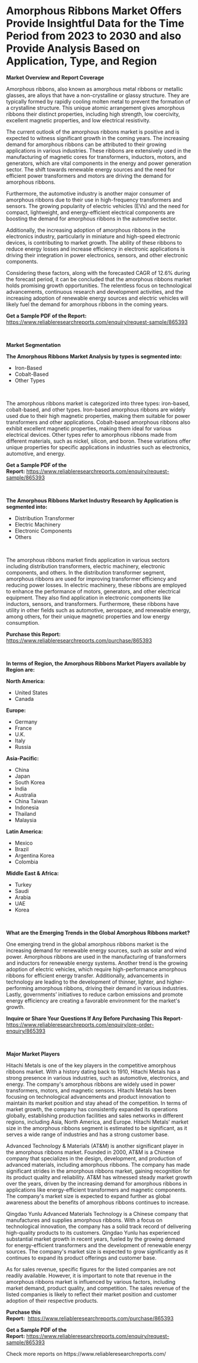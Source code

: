 <p><h1>Amorphous Ribbons Market Offers Provide Insightful Data for the Time Period from 2023 to 2030 and also Provide Analysis Based on Application, Type, and Region</h1></p><p><strong>Market Overview and Report Coverage</strong></p>
<p><p>Amorphous ribbons, also known as amorphous metal ribbons or metallic glasses, are alloys that have a non-crystalline or glassy structure. They are typically formed by rapidly cooling molten metal to prevent the formation of a crystalline structure. This unique atomic arrangement gives amorphous ribbons their distinct properties, including high strength, low coercivity, excellent magnetic properties, and low electrical resistivity.</p><p>The current outlook of the amorphous ribbons market is positive and is expected to witness significant growth in the coming years. The increasing demand for amorphous ribbons can be attributed to their growing applications in various industries. These ribbons are extensively used in the manufacturing of magnetic cores for transformers, inductors, motors, and generators, which are vital components in the energy and power generation sector. The shift towards renewable energy sources and the need for efficient power transformers and motors are driving the demand for amorphous ribbons.</p><p>Furthermore, the automotive industry is another major consumer of amorphous ribbons due to their use in high-frequency transformers and sensors. The growing popularity of electric vehicles (EVs) and the need for compact, lightweight, and energy-efficient electrical components are boosting the demand for amorphous ribbons in the automotive sector.</p><p>Additionally, the increasing adoption of amorphous ribbons in the electronics industry, particularly in miniature and high-speed electronic devices, is contributing to market growth. The ability of these ribbons to reduce energy losses and increase efficiency in electronic applications is driving their integration in power electronics, sensors, and other electronic components.</p><p>Considering these factors, along with the forecasted CAGR of 12.6% during the forecast period, it can be concluded that the amorphous ribbons market holds promising growth opportunities. The relentless focus on technological advancements, continuous research and development activities, and the increasing adoption of renewable energy sources and electric vehicles will likely fuel the demand for amorphous ribbons in the coming years.</p></p>
<p><strong>Get a Sample PDF of the Report:</strong> <a href="https://www.reliableresearchreports.com/enquiry/request-sample/865393">https://www.reliableresearchreports.com/enquiry/request-sample/865393</a></p>
<p>&nbsp;</p>
<p><strong>Market Segmentation</strong></p>
<p><strong>The Amorphous Ribbons Market Analysis by types is segmented into:</strong></p>
<p><ul><li>Iron-Based</li><li>Cobalt-Based</li><li>Other Types</li></ul></p>
<p>&nbsp;</p>
<p><p>The amorphous ribbons market is categorized into three types: iron-based, cobalt-based, and other types. Iron-based amorphous ribbons are widely used due to their high magnetic properties, making them suitable for power transformers and other applications. Cobalt-based amorphous ribbons also exhibit excellent magnetic properties, making them ideal for various electrical devices. Other types refer to amorphous ribbons made from different materials, such as nickel, silicon, and boron. These variations offer unique properties for specific applications in industries such as electronics, automotive, and energy.</p></p>
<p><strong>Get a Sample PDF of the Report:</strong>&nbsp;<a href="https://www.reliableresearchreports.com/enquiry/request-sample/865393">https://www.reliableresearchreports.com/enquiry/request-sample/865393</a></p>
<p>&nbsp;</p>
<p><strong>The Amorphous Ribbons Market Industry Research by Application is segmented into:</strong></p>
<p><ul><li>Distribution Transformer</li><li>Electric Machinery</li><li>Electronic Components</li><li>Others</li></ul></p>
<p>&nbsp;</p>
<p><p>The amorphous ribbons market finds application in various sectors including distribution transformers, electric machinery, electronic components, and others. In the distribution transformer segment, amorphous ribbons are used for improving transformer efficiency and reducing power losses. In electric machinery, these ribbons are employed to enhance the performance of motors, generators, and other electrical equipment. They also find application in electronic components like inductors, sensors, and transformers. Furthermore, these ribbons have utility in other fields such as automotive, aerospace, and renewable energy, among others, for their unique magnetic properties and low energy consumption.</p></p>
<p><strong>Purchase this Report:</strong>&nbsp; <a href="https://www.reliableresearchreports.com/purchase/865393">https://www.reliableresearchreports.com/purchase/865393</a></p>
<p>&nbsp;</p>
<p><strong>In terms of Region, the Amorphous Ribbons Market Players available by Region are:</strong></p>
<p>
    <p> <strong> North America: </strong>
        <ul>
            <li>United States</li>
            <li>Canada</li>
        </ul>
        </p> 
    <p> <strong> Europe: </strong>
        <ul>
            <li>Germany</li>
            <li>France</li>
            <li>U.K.</li>
            <li>Italy</li>
            <li>Russia</li>
        </ul>
        </p> 
    <p> <strong> Asia-Pacific: </strong>
        <ul>
            <li>China</li>
            <li>Japan</li>
            <li>South Korea</li>
            <li>India</li>
            <li>Australia</li>
            <li>China Taiwan</li>
            <li>Indonesia</li>
            <li>Thailand</li>
            <li>Malaysia</li>
        </ul>
        </p> 
    <p> <strong> Latin America: </strong>
        <ul>
            <li>Mexico</li>
            <li>Brazil</li>
            <li>Argentina Korea</li>
            <li>Colombia</li>
        </ul>
        </p> 
    <p> <strong> Middle East & Africa: </strong>
        <ul>
            <li>Turkey</li>
            <li>Saudi</li>
            <li>Arabia</li>
            <li>UAE</li>
            <li>Korea</li>
        </ul>
    </p>
    </p>
<p>&nbsp;</p>
<p><strong>What are the Emerging Trends in the Global Amorphous Ribbons market?</strong></p>
<p><p>One emerging trend in the global amorphous ribbons market is the increasing demand for renewable energy sources, such as solar and wind power. Amorphous ribbons are used in the manufacturing of transformers and inductors for renewable energy systems. Another trend is the growing adoption of electric vehicles, which require high-performance amorphous ribbons for efficient energy transfer. Additionally, advancements in technology are leading to the development of thinner, lighter, and higher-performing amorphous ribbons, driving their demand in various industries. Lastly, governments’ initiatives to reduce carbon emissions and promote energy efficiency are creating a favorable environment for the market's growth.</p></p>
<p><strong>Inquire or Share Your Questions If Any Before Purchasing This Report</strong>- <a href="https://www.reliableresearchreports.com/enquiry/pre-order-enquiry/865393">https://www.reliableresearchreports.com/enquiry/pre-order-enquiry/865393</a></p>
<p>&nbsp;</p>
<p><strong>Major Market Players</strong></p>
<p><p>Hitachi Metals is one of the key players in the competitive amorphous ribbons market. With a history dating back to 1910, Hitachi Metals has a strong presence in various industries, such as automotive, electronics, and energy. The company's amorphous ribbons are widely used in power transformers, motors, and magnetic sensors. Hitachi Metals has been focusing on technological advancements and product innovation to maintain its market position and stay ahead of the competition. In terms of market growth, the company has consistently expanded its operations globally, establishing production facilities and sales networks in different regions, including Asia, North America, and Europe. Hitachi Metals' market size in the amorphous ribbons segment is estimated to be significant, as it serves a wide range of industries and has a strong customer base.</p><p>Advanced Technology & Materials (AT&M) is another significant player in the amorphous ribbons market. Founded in 2000, AT&M is a Chinese company that specializes in the design, development, and production of advanced materials, including amorphous ribbons. The company has made significant strides in the amorphous ribbons market, gaining recognition for its product quality and reliability. AT&M has witnessed steady market growth over the years, driven by the increasing demand for amorphous ribbons in applications like energy-efficient transformers and magnetic components. The company's market size is expected to expand further as global awareness about the benefits of amorphous ribbons continues to increase.</p><p>Qingdao Yunlu Advanced Materials Technology is a Chinese company that manufactures and supplies amorphous ribbons. With a focus on technological innovation, the company has a solid track record of delivering high-quality products to its customers. Qingdao Yunlu has experienced substantial market growth in recent years, fueled by the growing demand for energy-efficient transformers and the development of renewable energy sources. The company's market size is expected to grow significantly as it continues to expand its product offerings and customer base.</p><p>As for sales revenue, specific figures for the listed companies are not readily available. However, it is important to note that revenue in the amorphous ribbons market is influenced by various factors, including market demand, product quality, and competition. The sales revenue of the listed companies is likely to reflect their market position and customer adoption of their respective products.</p></p>
<p><strong>Purchase this Report:</strong>&nbsp;&nbsp;<a href="https://www.reliableresearchreports.com/purchase/865393">https://www.reliableresearchreports.com/purchase/865393</a></p>
<p></p>
<p><strong>Get a Sample PDF of the Report:</strong>&nbsp;<a href="https://www.reliableresearchreports.com/enquiry/request-sample/865393">https://www.reliableresearchreports.com/enquiry/request-sample/865393</a></p>
<p>Check more reports on https://www.reliableresearchreports.com/</p>